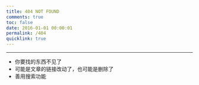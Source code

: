 ```yaml
---
title: 404 NOT FOUND
comments: true
toc: false
date: 2016-01-01 00:00:01
permalink: /404
quicklink: true
---
```



***

 - 你要找的东西不见了
 - 可能是文章的链接改动了，也可能是删除了
 - 善用搜索功能

